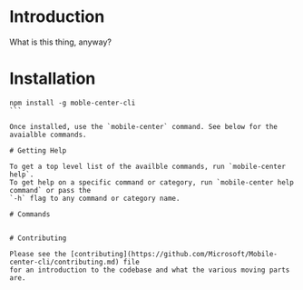 # Introduction

What is this thing, anyway?

# Installation

````
npm install -g moble-center-cli
```

Once installed, use the `mobile-center` command. See below for the avaialble commands.

# Getting Help

To get a top level list of the availble commands, run `mobile-center help`.
To get help on a specific command or category, run `mobile-center help command` or pass the
`-h` flag to any command or category name.

# Commands


# Contributing

Please see the [contributing](https://github.com/Microsoft/Mobile-center-cli/contributing.md) file
for an introduction to the codebase and what the various moving parts are.
